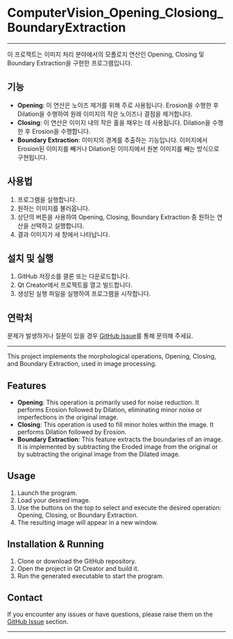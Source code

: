 # ComputerVision_Opening_Closiong_BoundaryExtraction
---
이 프로젝트는 이미지 처리 분야에서의 모폴로지 연산인 Opening, Closing 및 Boundary Extraction을 구현한 프로그램입니다.

## 기능

- **Opening**: 이 연산은 노이즈 제거를 위해 주로 사용됩니다. Erosion을 수행한 후 Dilation을 수행하여 원래 이미지의 작은 노이즈나 결점을 제거합니다.
- **Closing**: 이 연산은 이미지 내의 작은 홀을 채우는 데 사용됩니다. Dilation을 수행한 후 Erosion을 수행합니다.
- **Boundary Extraction**: 이미지의 경계를 추출하는 기능입니다. 이미지에서 Erosion된 이미지를 빼거나 Dilation된 이미지에서 원본 이미지를 빼는 방식으로 구현됩니다.

## 사용법

1. 프로그램을 실행합니다.
2. 원하는 이미지를 불러옵니다.
3. 상단의 버튼을 사용하여 Opening, Closing, Boundary Extraction 중 원하는 연산을 선택하고 실행합니다.
4. 결과 이미지가 새 창에서 나타납니다.

## 설치 및 실행

1. GitHub 저장소를 클론 또는 다운로드합니다.
2. Qt Creator에서 프로젝트를 열고 빌드합니다.
3. 생성된 실행 파일을 실행하여 프로그램을 시작합니다.

## 연락처

문제가 발생하거나 질문이 있을 경우 [GitHub Issue](https://github.com/BossTeemo/ComputerVision_Opening_Closing_BoundaryExtraction/issues)를 통해 문의해 주세요.

---

This project implements the morphological operations, Opening, Closing, and Boundary Extraction, used in image processing.

## Features

- **Opening**: This operation is primarily used for noise reduction. It performs Erosion followed by Dilation, eliminating minor noise or imperfections in the original image.
- **Closing**: This operation is used to fill minor holes within the image. It performs Dilation followed by Erosion.
- **Boundary Extraction**: This feature extracts the boundaries of an image. It is implemented by subtracting the Eroded image from the original or by subtracting the original image from the Dilated image.

## Usage

1. Launch the program.
2. Load your desired image.
3. Use the buttons on the top to select and execute the desired operation: Opening, Closing, or Boundary Extraction.
4. The resulting image will appear in a new window.

## Installation & Running

1. Clone or download the GitHub repository.
2. Open the project in Qt Creator and build it.
3. Run the generated executable to start the program.

## Contact

If you encounter any issues or have questions, please raise them on the [GitHub Issue](https://github.com/BossTeemo/ComputerVision_Opening_Closing_BoundaryExtraction/issues) section.

---
